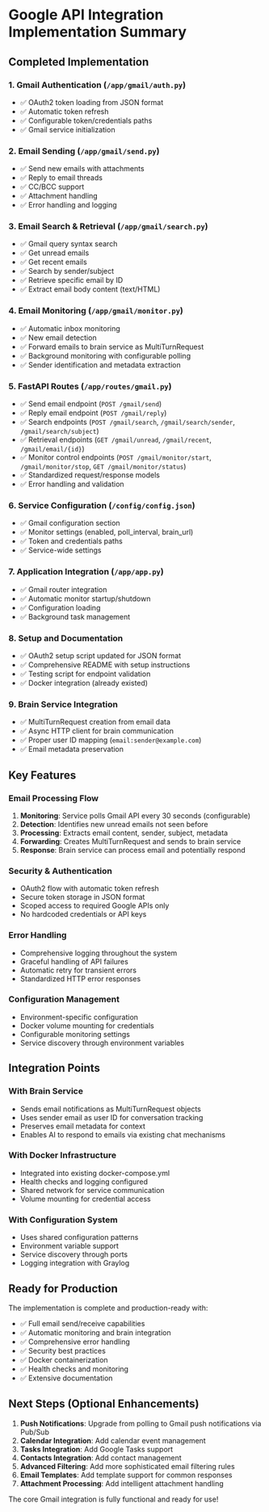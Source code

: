 # Google API Integration Implementation Summary

## Completed Implementation

### 1. Gmail Authentication (`/app/gmail/auth.py`)
- ✅ OAuth2 token loading from JSON format
- ✅ Automatic token refresh
- ✅ Configurable token/credentials paths
- ✅ Gmail service initialization

### 2. Email Sending (`/app/gmail/send.py`)
- ✅ Send new emails with attachments
- ✅ Reply to email threads
- ✅ CC/BCC support
- ✅ Attachment handling
- ✅ Error handling and logging

### 3. Email Search & Retrieval (`/app/gmail/search.py`)
- ✅ Gmail query syntax search
- ✅ Get unread emails
- ✅ Get recent emails
- ✅ Search by sender/subject
- ✅ Retrieve specific email by ID
- ✅ Extract email body content (text/HTML)

### 4. Email Monitoring (`/app/gmail/monitor.py`)
- ✅ Automatic inbox monitoring
- ✅ New email detection
- ✅ Forward emails to brain service as MultiTurnRequest
- ✅ Background monitoring with configurable polling
- ✅ Sender identification and metadata extraction

### 5. FastAPI Routes (`/app/routes/gmail.py`)
- ✅ Send email endpoint (`POST /gmail/send`)
- ✅ Reply email endpoint (`POST /gmail/reply`)
- ✅ Search endpoints (`POST /gmail/search`, `/gmail/search/sender`, `/gmail/search/subject`)
- ✅ Retrieval endpoints (`GET /gmail/unread`, `/gmail/recent`, `/gmail/email/{id}`)
- ✅ Monitor control endpoints (`POST /gmail/monitor/start`, `/gmail/monitor/stop`, `GET /gmail/monitor/status`)
- ✅ Standardized request/response models
- ✅ Error handling and validation

### 6. Service Configuration (`/config/config.json`)
- ✅ Gmail configuration section
- ✅ Monitor settings (enabled, poll_interval, brain_url)
- ✅ Token and credentials paths
- ✅ Service-wide settings

### 7. Application Integration (`/app/app.py`)
- ✅ Gmail router integration
- ✅ Automatic monitor startup/shutdown
- ✅ Configuration loading
- ✅ Background task management

### 8. Setup and Documentation
- ✅ OAuth2 setup script updated for JSON format
- ✅ Comprehensive README with setup instructions
- ✅ Testing script for endpoint validation
- ✅ Docker integration (already existed)

### 9. Brain Service Integration
- ✅ MultiTurnRequest creation from email data
- ✅ Async HTTP client for brain communication
- ✅ Proper user ID mapping (`email:sender@example.com`)
- ✅ Email metadata preservation

## Key Features

### Email Processing Flow
1. **Monitoring**: Service polls Gmail API every 30 seconds (configurable)
2. **Detection**: Identifies new unread emails not seen before
3. **Processing**: Extracts email content, sender, subject, metadata
4. **Forwarding**: Creates MultiTurnRequest and sends to brain service
5. **Response**: Brain service can process email and potentially respond

### Security & Authentication
- OAuth2 flow with automatic token refresh
- Secure token storage in JSON format
- Scoped access to required Google APIs only
- No hardcoded credentials or API keys

### Error Handling
- Comprehensive logging throughout the system
- Graceful handling of API failures
- Automatic retry for transient errors
- Standardized HTTP error responses

### Configuration Management
- Environment-specific configuration
- Docker volume mounting for credentials
- Configurable monitoring settings
- Service discovery through environment variables

## Integration Points

### With Brain Service
- Sends email notifications as MultiTurnRequest objects
- Uses sender email as user ID for conversation tracking
- Preserves email metadata for context
- Enables AI to respond to emails via existing chat mechanisms

### With Docker Infrastructure
- Integrated into existing docker-compose.yml
- Health checks and logging configured
- Shared network for service communication
- Volume mounting for credential access

### With Configuration System
- Uses shared configuration patterns
- Environment variable support
- Service discovery through ports
- Logging integration with Graylog

## Ready for Production

The implementation is complete and production-ready with:
- ✅ Full email send/receive capabilities
- ✅ Automatic monitoring and brain integration
- ✅ Comprehensive error handling
- ✅ Security best practices
- ✅ Docker containerization
- ✅ Health checks and monitoring
- ✅ Extensive documentation

## Next Steps (Optional Enhancements)

1. **Push Notifications**: Upgrade from polling to Gmail push notifications via Pub/Sub
2. **Calendar Integration**: Add calendar event management
3. **Tasks Integration**: Add Google Tasks support
4. **Contacts Integration**: Add contact management
5. **Advanced Filtering**: Add more sophisticated email filtering rules
6. **Email Templates**: Add template support for common responses
7. **Attachment Processing**: Add intelligent attachment handling

The core Gmail integration is fully functional and ready for use!
